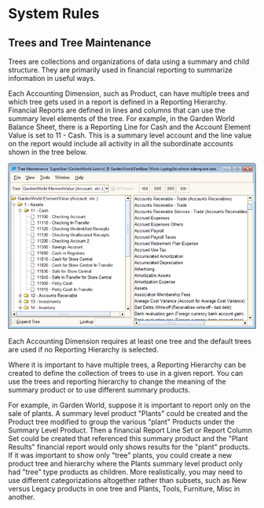 # System Rules

## Trees and Tree Maintenance

Trees are collections and organizations of data using a summary and child structure. They are primarily used in financial reporting to summarize information in useful ways.

Each Accounting Dimension, such as Product, can have multiple trees and which tree gets used in a report is defined in a Reporting Hierarchy. Financial Reports are defined in lines and columns that can use the summary level elements of the tree. For example, in the Garden World Balance Sheet, there is a Reporting Line for Cash and the Account Element Value is set to 11 - Cash. This is a summary level account and the line value on the report would include all activity in all the subordinate accounts shown in the tree below.

![](../../../.gitbook/assets/image-10.png)

Each Accounting Dimension requires at least one tree and the default trees are used if no Reporting Hierarchy is selected.

Where it is important to have multiple trees, a Reporting Hierarchy can be created to define the collection of trees to use in a given report. You can use the trees and reporting hierarchy to change the meaning of the summary product or to use different summary products.

For example, in Garden World, suppose it is important to report only on the sale of plants. A summary level product "Plants" could be created and the Product tree modified to group the various "plant" Products under the Summary Level Product. Then a financial Report Line Set or Report Column Set could be created that referenced this summary product and the "Plant Results" financial report would only shows results for the "plant" products. If it was important to show only "tree" plants, you could create a new product tree and hierarchy where the Plants summary level product only had "tree" type products as children. More realistically, you may need to use different categorizations altogether rather than subsets, such as New versus Legacy products in one tree and Plants, Tools, Furniture, Misc in another.

